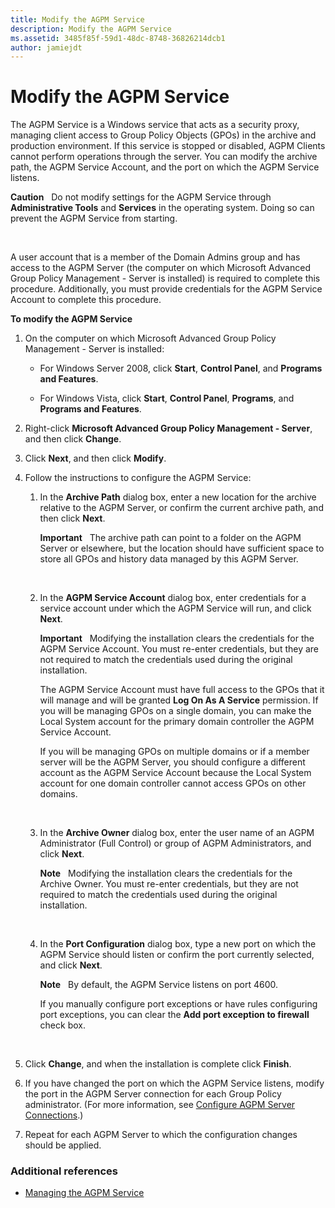 ```yaml
---
title: Modify the AGPM Service
description: Modify the AGPM Service
ms.assetid: 3485f85f-59d1-48dc-8748-36826214dcb1
author: jamiejdt
---
```


# Modify the AGPM Service


The AGPM Service is a Windows service that acts as a security proxy, managing client access to Group Policy Objects (GPOs) in the archive and production environment. If this service is stopped or disabled, AGPM Clients cannot perform operations through the server. You can modify the archive path, the AGPM Service Account, and the port on which the AGPM Service listens.

**Caution**  
Do not modify settings for the AGPM Service through **Administrative Tools** and **Services** in the operating system. Doing so can prevent the AGPM Service from starting.

 

A user account that is a member of the Domain Admins group and has access to the AGPM Server (the computer on which Microsoft Advanced Group Policy Management - Server is installed) is required to complete this procedure. Additionally, you must provide credentials for the AGPM Service Account to complete this procedure.

**To modify the AGPM Service**

1.  On the computer on which Microsoft Advanced Group Policy Management - Server is installed:

    -   For Windows Server 2008, click **Start**, **Control Panel**, and **Programs and Features**.

    -   For Windows Vista, click **Start**, **Control Panel**, **Programs**, and **Programs and Features**.

2.  Right-click **Microsoft Advanced Group Policy Management - Server**, and then click **Change**.

3.  Click **Next**, and then click **Modify**.

4.  Follow the instructions to configure the AGPM Service:

    1.  In the **Archive Path** dialog box, enter a new location for the archive relative to the AGPM Server, or confirm the current archive path, and then click **Next**.

        **Important**  
        The archive path can point to a folder on the AGPM Server or elsewhere, but the location should have sufficient space to store all GPOs and history data managed by this AGPM Server.

         

    2.  In the **AGPM Service Account** dialog box, enter credentials for a service account under which the AGPM Service will run, and click **Next**.

        **Important**  
        Modifying the installation clears the credentials for the AGPM Service Account. You must re-enter credentials, but they are not required to match the credentials used during the original installation.

        The AGPM Service Account must have full access to the GPOs that it will manage and will be granted **Log On As A Service** permission. If you will be managing GPOs on a single domain, you can make the Local System account for the primary domain controller the AGPM Service Account.

        If you will be managing GPOs on multiple domains or if a member server will be the AGPM Server, you should configure a different account as the AGPM Service Account because the Local System account for one domain controller cannot access GPOs on other domains.

         

    3.  In the **Archive Owner** dialog box, enter the user name of an AGPM Administrator (Full Control) or group of AGPM Administrators, and click **Next**.

        **Note**  
        Modifying the installation clears the credentials for the Archive Owner. You must re-enter credentials, but they are not required to match the credentials used during the original installation.

         

    4.  In the **Port Configuration** dialog box, type a new port on which the AGPM Service should listen or confirm the port currently selected, and click **Next**.

        **Note**  
        By default, the AGPM Service listens on port 4600.

        If you manually configure port exceptions or have rules configuring port exceptions, you can clear the **Add port exception to firewall** check box.

         

5.  Click **Change**, and when the installation is complete click **Finish**.

6.  If you have changed the port on which the AGPM Service listens, modify the port in the AGPM Server connection for each Group Policy administrator. (For more information, see [Configure AGPM Server Connections](configure-agpm-server-connections-agpm30ops.md).)

7.  Repeat for each AGPM Server to which the configuration changes should be applied.

### Additional references

-   [Managing the AGPM Service](managing-the-agpm-service-agpm30ops.md)

 

 






